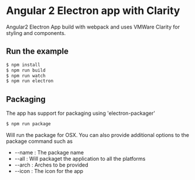# Angular 2 Electron app with Clarity
Angular2 Electron App build with webpack and uses VMWare Clarity for styling and components.


## Run the example
```bash
$ npm install
$ npm run build
$ npm run watch
$ npm run electron
```

## Packaging

The app has support for packaging using 'electron-packager'

```bash
$ npm run package
```

Will run the package for OSX. You can also provide additional options to the package command such as

*  --name : The package name
*  --all : Will packaget the application to all the platforms
*  --arch : Arches to be provided
*  --icon : The icon for the app
